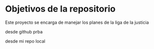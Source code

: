 # Objetivos de la repositorio

Este proyecto se encarga de manejar los planes de la liga de la justicia

desde github prba

desde mi repo local 
